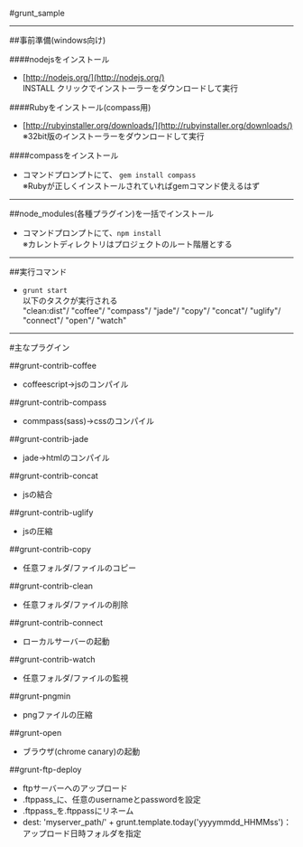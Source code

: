 #grunt_sample

---

##事前準備(windows向け)

####nodejsをインストール
* [http://nodejs.org/](http://nodejs.org/)  
INSTALL クリックでインストーラーをダウンロードして実行

####Rubyをインストール(compass用)
* [http://rubyinstaller.org/downloads/](http://rubyinstaller.org/downloads/)  
※32bit版のインストーラーをダウンロードして実行

####compassをインストール
* コマンドプロンプトにて、 `gem install compass`  
※Rubyが正しくインストールされていればgemコマンド使えるはず


----

##node_modules(各種プラグイン)を一括でインストール
* コマンドプロンプトにて、`npm install`  
※カレントディレクトリはプロジェクトのルート階層とする

----

##実行コマンド

* `grunt start`  
以下のタスクが実行される  
"clean:dist"/
"coffee"/
"compass"/
"jade"/
"copy"/
"concat"/
"uglify"/
"connect"/
"open"/
"watch"


---

#主なプラグイン

##grunt-contrib-coffee
* coffeescript→jsのコンパイル

##grunt-contrib-compass
* commpass(sass)→cssのコンパイル

##grunt-contrib-jade
* jade→htmlのコンパイル

##grunt-contrib-concat
* jsの結合

##grunt-contrib-uglify
* jsの圧縮

##grunt-contrib-copy
* 任意フォルダ/ファイルのコピー

##grunt-contrib-clean
* 任意フォルダ/ファイルの削除

##grunt-contrib-connect
* ローカルサーバーの起動

##grunt-contrib-watch
* 任意フォルダ/ファイルの監視

##grunt-pngmin
* pngファイルの圧縮

##grunt-open
* ブラウザ(chrome canary)の起動

##grunt-ftp-deploy
* ftpサーバーへのアップロード
* .ftppass_に、任意のusernameとpasswordを設定
* .ftppass_を.ftppassにリネーム
* dest: 'myserver_path/' + grunt.template.today('yyyymmdd_HHMMss')：アップロード日時フォルダを指定

